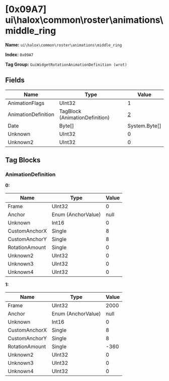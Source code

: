 # [0x09A7] ui\halox\common\roster\animations\middle_ring

**Name:** ```ui\halox\common\roster\animations\middle_ring```

**Index:** ```0x09A7```

**Tag Group:** ```GuiWidgetRotationAnimationDefinition (wrot)```

## Fields

Name	| Type	| Value
---	|---	|---	|
AnimationFlags	|UInt32	|1
AnimationDefinition	|TagBlock (AnimationDefinition)	|[2](#animationdefinition)
Date	|Byte[]	|System.Byte[]
Unknown	|UInt32	|0
Unknown2	|UInt32	|0


## Tag Blocks

### AnimationDefinition

**0:**

Name	| Type	| Value
---	|---	|---	|
Frame	|UInt32	|0
Anchor	|Enum (AnchorValue)	|null
Unknown	|Int16	|0
CustomAnchorX	|Single	|8
CustomAnchorY	|Single	|8
RotationAmount	|Single	|0
Unknown2	|UInt32	|0
Unknown3	|UInt32	|0
Unknown4	|UInt32	|0


**1:**

Name	| Type	| Value
---	|---	|---	|
Frame	|UInt32	|2000
Anchor	|Enum (AnchorValue)	|null
Unknown	|Int16	|0
CustomAnchorX	|Single	|8
CustomAnchorY	|Single	|8
RotationAmount	|Single	|-360
Unknown2	|UInt32	|0
Unknown3	|UInt32	|0
Unknown4	|UInt32	|0


